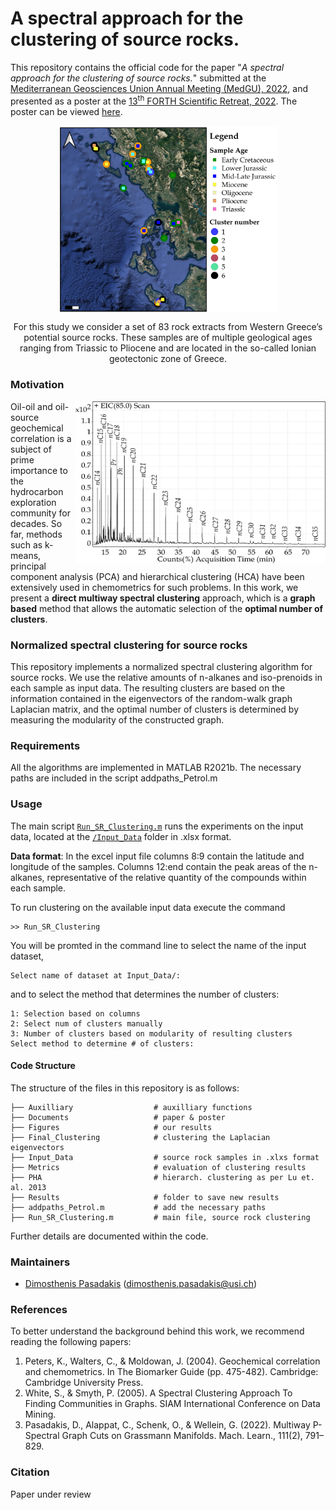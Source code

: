 # A spectral approach for the clustering of source rocks.

This repository contains the official code for the paper "*A spectral approach for the clustering of source rocks.*" submitted at the [Mediterranean Geosciences Union Annual Meeting (MedGU), 2022](https://www.medgu.org/), and presented as a poster at the [13<sup>th</sup> FORTH Scientific Retreat, 2022](https://www.forth.gr/13th-forth-retreat/index.html). The poster can be viewed [here](documents/Debiasing_Intra-_and_Post-processing_MLHC_2022_poster.pdf).

<p align="center">
  <img align="middle" src="Figures/map_locations.jpeg" alt="Location of samples" width="350"/>
</p>
<center>
For this study we consider a set of 83 rock extracts from Western Greece’s potential source rocks. These samples are of multiple geological ages ranging from Triassic to Pliocene and are located in the so-called Ionian geotectonic zone of Greece.
</center>

### Motivation

<img align="right" src="Figures/Chromatograph.png" width="400" />

Oil-oil and oil-source geochemical correlation is a subject of prime importance to the hydrocarbon exploration community for decades. So far, methods such as k-means, principal component analysis (PCA) and hierarchical clustering (HCA) have been extensively used in chemometrics for such problems. In this work, we present a **direct multiway spectral clustering** approach, which is a **graph based** method that allows the automatic selection of the **optimal number of clusters**.


### Normalized spectral clustering for source rocks

This repository implements a normalized spectral clustering algorithm for source rocks. We use  the relative amounts of n-alkanes and iso-prenoids in each sample as input data. The 
resulting clusters are based on the information contained in the eigenvectors of the random-walk graph Laplacian matrix, and the optimal number of clusters is determined by measuring the modularity of the constructed graph.
  
### Requirements
All the algorithms are implemented in MATLAB R2021b. The necessary paths are included in the script addpaths_Petrol.m

### Usage

The main script [`Run_SR_Clustering.m`](Run_SR_Clustering.m) runs the experiments on the input data, located at the [`/Input_Data`](Input_Data/) folder in .xlsx format.

**Data format**: In the excel input file columns 8:9 contain the latitude and longitude of the samples. Columns 12:end contain the peak areas of the n-alkanes, representative of the relative quantity of the compounds within each sample.

To run clustering on the available input data execute the command
```
>> Run_SR_Clustering
```

You will be promted in the command line to select the name of the input dataset,
```
Select name of dataset at Input_Data/:
```

and to select the method that determines the number of clusters:
```
1: Selection based on columns 
2: Select num of clusters manually 
3: Number of clusters based on modularity of resulting clusters 
Select method to determine # of clusters:
```
#### Code Structure

The structure of the files in this repository is as follows:
```
├── Auxilliary                  # auxilliary functions
├── Documents                   # paper & poster
├── Figures                     # our results
├── Final_Clustering            # clustering the Laplacian eigenvectors
├── Input_Data                  # source rock samples in .xlxs format
├── Metrics                     # evaluation of clustering results
├── PHA                         # hierarch. clustering as per Lu et. al. 2013
├── Results                     # folder to save new results
├── addpaths_Petrol.m           # add the necessary paths
├── Run_SR_Clustering.m         # main file, source rock clustering
```

Further details are documented within the code.

<!-- ### Acknowledgements
- The code structure is based on the [repository](https://github.com/abacusai/intraprocessing_debiasing) by [Savani et al. (2020)](https://arxiv.org/abs/2006.08564)
- For MIMIC-III, we used the pre-processing based on the [code](https://github.com/USC-Melady/Benchmarking_DL_MIMICIII) by [Purushotham et al. (2018)](https://www.sciencedirect.com/science/article/pii/S1532046418300716)
- For MIMIC-CXR, we adpated [implementation](https://github.com/choprashweta/Adversarial-Debiasing) of adversarial in-processing by Shweta Chopra et al.
- One of the synthetic datasets is based on the [code](https://github.com/mbilalzafar/fair-classification) by [Zafar et al. (2017)](http://proceedings.mlr.press/v54/zafar17a.html) -->

### Maintainers
- [Dimosthenis Pasadakis](https://dmspas.github.io/) ([dimosthenis.pasadakis@usi.ch](mailto:dimosthenis.pasadakis@usi.ch))

### References
To better understand the background behind this work, we recommend reading the following papers:
1. Peters, K., Walters, C., & Moldowan, J. (2004). Geochemical correlation and chemometrics. In The Biomarker Guide (pp. 475-482). Cambridge: Cambridge University Press.
2. White, S., & Smyth, P. (2005). A Spectral Clustering Approach To Finding Communities in Graphs. SIAM International Conference on Data Mining.
3. Pasadakis, D., Alappat, C., Schenk, O., & Wellein, G. (2022). Multiway P-Spectral Graph Cuts on Grassmann Manifolds. Mach. Learn., 111(2), 791–829.


### Citation

Paper under review
<!-- ```
@misc{Marcinkevics2022,
  Author = {Ri\v{c}ards Marcinkevi\v{c}s and Ece Ozkan and Julia E. Vogt},
  Title = {Debiasing Deep Chest X-Ray Classifiers using Intra- and Post-processing Methods},
  Year = {2022},
  Note = {arXiv:2208.00781},
}
``` -->
